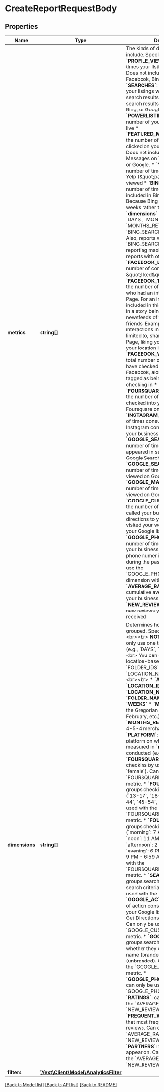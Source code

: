 # CreateReportRequestBody

## Properties
Name | Type | Description | Notes
------------ | ------------- | ------------- | -------------
**metrics** | **string[]** | The kinds of data the report should include. Specify up to 10 values.  * **&#x60;PROFILE_VIEWS&#x60;**: the number of times your listings were viewed. Does not include listings on Yelp, Facebook, Bing, or Google. * **&#x60;SEARCHES&#x60;**: the number of times your listings were included in search results. Does not include search results on Yelp, Facebook, Bing, or Google. * **&#x60;POWERLISTINGS_LIVE&#x60;**: the total number of your listings that were live * **&#x60;FEATURED_MESSAGE_CLICKS&#x60;**: the number of times consumers clicked on your Featured Messsage. Does not include Featured Messages on Yelp, Facebook, Bing, or Google. * **&#x60;YELP_PAGE_VIEWS&#x60;**: number of times your listings on Yelp (\&quot;pages\&quot;) were viewed * **&#x60;BING_SEARCHES&#x60;**: the number of times your listings were included in Bing search results. Because Bing sends data for full weeks rather than individual days, **&#x60;dimensions&#x60;** cannot contain &#x60;DAYS&#x60;, &#x60;MONTHS&#x60;, or &#x60;MONTHS_RETAIL&#x60; if &#x60;BING_SEARCHES&#x60; is in **&#x60;metrics&#x60;**. Also, reports with &#x60;BING_SEARCHES&#x60; have different reporting maximum dates than reports with other metrics. * **&#x60;FACEBOOK_LIKES&#x60;**: the total number of consumers who have \&quot;liked\&quot; your Page * **&#x60;FACEBOOK_TALKING_ABOUT&#x60;**: the number of unique consumers who had an interaction with your Page. For an interaction to be included in this total, it must result in a story being posted to the newsfeeds of those consumers&#39; friends. Examples of these interactions include, but are not limited to, sharing a post on your Page, liking your Page, or tagging your location in a photo. * **&#x60;FACEBOOK_WERE_HERE&#x60;**: the total number of consumers who have checked into your business on Facebook, along with the people tagged as being with them when checking in * **&#x60;FOURSQUARE_DAILY_CHECKINS&#x60;**: the number of consumers who checked into your business on Foursquare on a given date * **&#x60;INSTAGRAM_POSTS&#x60;**: the number of times consumers posted Instagram content geotagged at your business * **&#x60;GOOGLE_SEARCH_QUERIES&#x60;**: the number of times your listings appeared in search results on either Google Search or Google Maps * **&#x60;GOOGLE_SEARCH_VIEWS&#x60;**: the number of times your listings were viewed on Google Search * **&#x60;GOOGLE_MAP_VIEWS&#x60;**: the number of times your listings were viewed on Google Maps * **&#x60;GOOGLE_CUSTOMER_ACTIONS&#x60;**: the number of times consumers called your business, got driving directions to your business, or visited your website via the links your Google listings * **&#x60;GOOGLE_PHONE_CALLS&#x60;**: the number of times consumers called your business by clicking your phone numer in your Google listings during the past 90 days. You must use the &#x60;GOOGLE_PHONE_CALL_HOURS&#x60; dimension with this metric. * **&#x60;AVERAGE_RATING&#x60;**: the cumulative average of the ratings your business has received * **&#x60;NEW_REVIEWS&#x60;**: the number of new reviews your business has received | 
**dimensions** | **string[]** | Determines how the data will be grouped. Specify up to 3 values. &lt;br&gt;&lt;br&gt; **NOTES:** &lt;br&gt; You can only use one time-based dimension (e.g., &#x60;DAYS&#x60;, &#x60;WEEKS&#x60;) per report. &lt;br&gt; You can only use one location-based dimenion (e.g. &#x60;FOLDER_IDS&#x60;, &#x60;LOCATION_NAMES&#x60;) per report. &lt;br&gt;&lt;br&gt; * **&#x60;ACCOUNT_IDS&#x60;** * **&#x60;LOCATION_IDS&#x60;** * **&#x60;FOLDER_IDS&#x60;** * **&#x60;LOCATION_NAMES&#x60;** * **&#x60;FOLDER_NAMES&#x60;** * **&#x60;DAYS&#x60;** * **&#x60;WEEKS&#x60;** * **&#x60;MONTHS&#x60;**: refers to the Gregorian calendar (January, February, etc.) * **&#x60;MONTHS_RETAIL&#x60;**: refers to the 4-5-4 merchandising calendar * **&#x60;PLATFORM&#x60;**: groups data by the platform on which the action measured in **&#x60;metrics&#x60;** was conducted (e.g., Desktop, Mobile) * **&#x60;FOURSQUARE_GENDER&#x60;**: groups checkins by users&#39; sexes (&#x60;male&#x60; or &#x60;female&#x60;). Can only be used with the &#x60;FOURSQUARE_DAILY_CHECKINS&#x60; metric. * **&#x60;FOURSQUARE_AGE&#x60;**: groups checkins by the users&#39; ages (&#x60;13-17&#x60;, &#x60;18-24&#x60;, &#x60;25-34&#x60;, &#x60;35-44&#x60;, &#x60;45-54&#x60;, &#x60;55+&#x60;). Can only be used with the &#x60;FOURSQUARE_DAILY_CHECKINS&#x60; metric. * **&#x60;FOURSQUARE_TIME&#x60;**: groups checkins by their times (&#x60;morning&#x60;: 7 AM - 10:59 AM, &#x60;noon&#x60;: 11 AM - 1:59 PM, &#x60;afternoon&#x60;: 2 PM - 5:59 PM, &#x60;evening&#x60;: 6 PM - 8:59 PM, &#x60;night&#x60;: 9 PM - 6:59 AM). Can only be used with the &#x60;FOURSQUARE_DAILY_CHECKINS&#x60; metric. * **&#x60;SEARCH_QUERY&#x60;**: groups searches according to the search criteria used. Can only be used with the &#x60;SEARCHES&#x60; metric. * **&#x60;GOOGLE_ACTION_TYPE&#x60;**: the type of action consumers took through your Google listings (Phone Calls, Get Directions, or Website Clicks). Can only be used with the &#x60;GOOGLE_CUSTOMER_ACTIONS&#x60; metric. * **&#x60;GOOGLE_QUERY_TYPE&#x60;**: groups search criteria based on whether they contained your brand name (branded) or not (unbranded). Can only be used with the &#x60;GOOGLE_SEARCH_QUERIES&#x60; metric. * **&#x60;GOOGLE_PHONE_CALL_HOURS&#x60;**: can only be used with the &#x60;GOOGLE_PHONE_CALLS&#x60; metric * **&#x60;RATINGS&#x60;**: can only be used with the &#x60;AVERAGE_RATING&#x60; and &#x60;NEW_REVIEWS&#x60; metrics * **&#x60;FREQUENT_WORDS&#x60;**: the words that most frequently appear in your reviews. Can only be used with the &#x60;AVERAGE_RATING&#x60; and &#x60;NEW_REVIEWS&#x60; metrics. * **&#x60;PARTNERS&#x60;**: the sites your reviews appear on. Can only be used with the &#x60;AVERAGE_RATING&#x60; and &#x60;NEW_REVIEWS&#x60; metrics. | 
**filters** | [**\Yext\Client\Model\AnalyticsFilter**](AnalyticsFilter.md) |  | [optional] 

[[Back to Model list]](../README.md#documentation-for-models) [[Back to API list]](../README.md#documentation-for-api-endpoints) [[Back to README]](../README.md)


